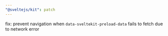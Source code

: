 ```yaml
---
"@sveltejs/kit": patch
---
```


fix: prevent navigation when `data-sveltekit-preload-data` fails to fetch due to network error

